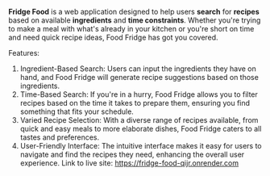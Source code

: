 
**Fridge Food** is a web application designed to help users **search** for **recipes** based on available **ingredients** and **time constraints**. Whether you're trying to make a meal with what's already in your kitchen or you're short on time and need quick recipe ideas, Food Fridge has got you covered.

Features:
1) Ingredient-Based Search: Users can input the ingredients they have on hand, and Food Fridge will generate recipe suggestions based on those ingredients.
2) Time-Based Search: If you're in a hurry, Food Fridge allows you to filter recipes based on the time it takes to prepare them, ensuring you find something that fits your schedule.
3) Varied Recipe Selection: With a diverse range of recipes available, from quick and easy meals to more elaborate dishes, Food Fridge caters to all tastes and preferences.
4) User-Friendly Interface: The intuitive interface makes it easy for users to navigate and find the recipes they need, enhancing the overall user experience.
Link to live site: https://fridge-food-qijr.onrender.com
